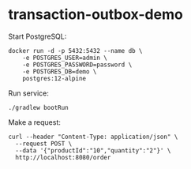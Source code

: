 # transaction-outbox-demo

Start PostgreSQL:
```
docker run -d -p 5432:5432 --name db \
    -e POSTGRES_USER=admin \
    -e POSTGRES_PASSWORD=password \
    -e POSTGRES_DB=demo \
    postgres:12-alpine
```

Run service:
```
./gradlew bootRun
```

Make a request:
```
curl --header "Content-Type: application/json" \
  --request POST \
  --data '{"productId":"10","quantity":"2"}' \
  http://localhost:8080/order
```